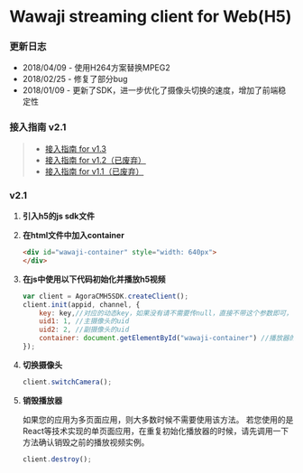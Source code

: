 # Wawaji streaming client for Web(H5)


### 更新日志
- 2018/04/09 - 使用H264方案替换MPEG2
- 2018/02/25 - 修复了部分bug
- 2018/01/09 - 更新了SDK，进一步优化了摄像头切换的速度，增加了前端稳定性

### 接入指南 v2.1

> + [接入指南 for v1.3](./接入指南-v1.3.md)
> + [接入指南 for v1.2（已废弃）](./接入指南-v1.2.md)
> + [接入指南 for v1.1（已废弃）](./接入指南-v1.1.md)


### v2.1
1. **引入h5的js sdk文件**

2. **在html文件中加入container**

    ```html
    <div id="wawaji-container" style="width: 640px">
    </div>
    ```

3. **在js中使用以下代码初始化并播放h5视频**
    ```javascript
    var client = AgoraCMH5SDK.createClient();
    client.init(appid, channel, {
        key: key,//对应的动态key，如果没有请不需要传null，直接不带这个参数即可，可选
        uid1: 1, //主摄像头的uid
        uid2: 2, //副摄像头的uid
        container: document.getElementById("wawaji-container") //播放器的容器元素
    });
    ```

4. **切换摄像头**

    ```javascript
    client.switchCamera();
    ```

5. **销毁播放器**

    如果您的应用为多页面应用，则大多数时候不需要使用该方法。
    若您使用的是React等技术实现的单页面应用，在重复初始化播放器的时候，请先调用一下方法确认销毁之前的播放视频实例。
    ```javascript
    client.destroy();
    ```




